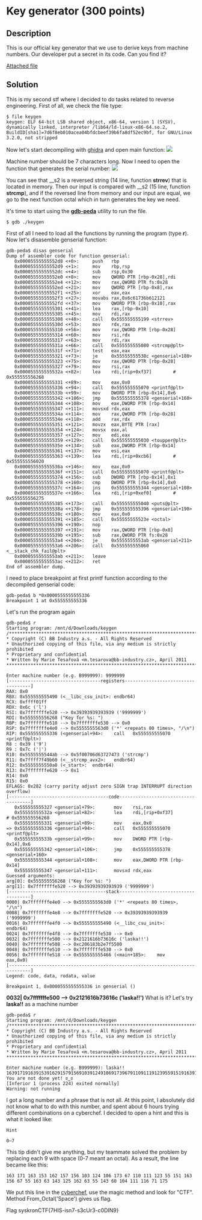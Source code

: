 # Key generator (300 points)

## Description

This is our official key generator that we use to derive keys from machine numbers. Our developer put a secret in its code. Can you find it?

[Attached file](resources/keygen.elf)

## Solution

This is my second stf where I decided to do tasks related to reverse engineering. First of all, we check the file type:
```shell
$ file keygen
keygen: ELF 64-bit LSB shared object, x86-64, version 1 (SYSV), dynamically linked, interpreter /lib64/ld-linux-x86-64.so.2, BuildID[sha1]=7d6f8eb010acea04bfdcbeef39b6fa8df52ec9bf, for GNU/Linux 3.2.0, not stripped
```
Now let's start decompiling with [ghidra](https://ghidra-sre.org/InstallationGuide.html) and open main function:
![](resources/GMXI6_rkyIE.jpg)

Machine number should be 7 characters long. Now I need to open the function that generates the serial number:
![](resources/VMRE1UZUG3k.jpg)

You can see that __s2 is a reversed string (14 line, function **strrev**) that is located in memory. Then our input is compared with __s2 (15 line, function **strcmp**), and if the reversed line from memory and our input are equal, we go to the next function octal which in turn generates the key we need.

It's time to start using the [**gdb-peda**](https://github.com/longld/peda) utility to run the file.
```shell
$ gdb ./keygen
```
First of all I need to load all the functions by running the program (type **r**). Now let's disasemble genserial function:
```shell
gdb-peda$ disas genserial
Dump of assembler code for function genserial:
   0x00005555555552d8 <+0>:     push   rbp
   0x00005555555552d9 <+1>:     mov    rbp,rsp
   0x00005555555552dc <+4>:     sub    rsp,0x30
   0x00005555555552e0 <+8>:     mov    QWORD PTR [rbp-0x28],rdi
   0x00005555555552e4 <+12>:    mov    rax,QWORD PTR fs:0x28
   0x00005555555552ed <+21>:    mov    QWORD PTR [rbp-0x8],rax
   0x00005555555552f1 <+25>:    xor    eax,eax
   0x00005555555552f3 <+27>:    movabs rax,0x6c61736b612121
   0x00005555555552fd <+37>:    mov    QWORD PTR [rbp-0x10],rax
   0x0000555555555301 <+41>:    lea    rax,[rbp-0x10]
   0x0000555555555305 <+45>:    mov    rdi,rax
   0x0000555555555308 <+48>:    call   0x555555555199 <strrev>
   0x000055555555530d <+53>:    mov    rdx,rax
   0x0000555555555310 <+56>:    mov    rax,QWORD PTR [rbp-0x28]
   0x0000555555555314 <+60>:    mov    rsi,rdx
   0x0000555555555317 <+63>:    mov    rdi,rax
   0x000055555555531a <+66>:    call   0x555555555080 <strcmp@plt>
   0x000055555555531f <+71>:    test   eax,eax
   0x0000555555555321 <+73>:    je     0x55555555538c <genserial+180>
   0x0000555555555323 <+75>:    mov    rax,QWORD PTR [rbp-0x28]
   0x0000555555555327 <+79>:    mov    rsi,rax
   0x000055555555532a <+82>:    lea    rdi,[rip+0xf37]        # 0x555555556268
   0x0000555555555331 <+89>:    mov    eax,0x0
   0x0000555555555336 <+94>:    call   0x555555555070 <printf@plt>
   0x000055555555533b <+99>:    mov    DWORD PTR [rbp-0x14],0x6
   0x0000555555555342 <+106>:   jmp    0x555555555378 <genserial+160>
   0x0000555555555344 <+108>:   mov    eax,DWORD PTR [rbp-0x14]
   0x0000555555555347 <+111>:   movsxd rdx,eax
   0x000055555555534a <+114>:   mov    rax,QWORD PTR [rbp-0x28]
   0x000055555555534e <+118>:   add    rax,rdx
   0x0000555555555351 <+121>:   movzx  eax,BYTE PTR [rax]
   0x0000555555555354 <+124>:   movsx  eax,al
   0x0000555555555357 <+127>:   mov    edi,eax
   0x0000555555555359 <+129>:   call   0x555555555030 <toupper@plt>
   0x000055555555535e <+134>:   sub    eax,DWORD PTR [rbp-0x14]
   0x0000555555555361 <+137>:   mov    esi,eax
   0x0000555555555363 <+139>:   lea    rdi,[rip+0xcb6]        # 0x555555556020
   0x000055555555536a <+146>:   mov    eax,0x0
   0x000055555555536f <+151>:   call   0x555555555070 <printf@plt>
   0x0000555555555374 <+156>:   sub    DWORD PTR [rbp-0x14],0x1
   0x0000555555555378 <+160>:   cmp    DWORD PTR [rbp-0x14],0x0
   0x000055555555537c <+164>:   jns    0x555555555344 <genserial+108>
   0x000055555555537e <+166>:   lea    rdi,[rip+0xef0]        # 0x555555556275
   0x0000555555555385 <+173>:   call   0x555555555040 <puts@plt>
   0x000055555555538a <+178>:   jmp    0x555555555396 <genserial+190>
   0x000055555555538c <+180>:   mov    eax,0x0
   0x0000555555555391 <+185>:   call   0x55555555523e <octal>
   0x0000555555555396 <+190>:   nop
   0x0000555555555397 <+191>:   mov    rax,QWORD PTR [rbp-0x8]
   0x000055555555539b <+195>:   sub    rax,QWORD PTR fs:0x28
   0x00005555555553a4 <+204>:   je     0x5555555553ab <genserial+211>
   0x00005555555553a6 <+206>:   call   0x555555555060 <__stack_chk_fail@plt>
   0x00005555555553ab <+211>:   leave
   0x00005555555553ac <+212>:   ret
End of assembler dump.
```

I need to place breakpoint at first printf function according to the decompiled genserial code:
```shell
gdb-peda$ b *0x0000555555555336
Breakpoint 1 at 0x555555555336
```
Let's run the program again
```shell
gdb-peda$ r
Starting program: /mnt/d/Downloads/keygen
/********************************************************************************
* Copyright (C) BB Industry a.s. - All Rights Reserved
* Unauthorized copying of this file, via any medium is strictly prohibited
* Proprietary and confidential
* Written by Marie Tesařová <m.tesarova@bb-industry.cz>, April 2011
********************************************************************************/

Enter machine number (e.g. B999999): 9999999
[----------------------------------registers-----------------------------------]
RAX: 0x0
RBX: 0x555555555490 (<__libc_csu_init>: endbr64)
RCX: 0xffff01ff
RDX: 0x6c ('l')
RSI: 0x7fffffffe520 --> 0x39393939393939 ('9999999')
RDI: 0x555555556268 ("Key for %s: ")
RBP: 0x7fffffffe510 --> 0x7fffffffe530 --> 0x0
RSP: 0x7fffffffe4e0 --> 0x5555555563d0 ('*' <repeats 80 times>, "/\n")
RIP: 0x555555555336 (<genserial+94>:    call   0x555555555070 <printf@plt>)
R8 : 0x39 ('9')
R9 : 0x7c ('|')
R10: 0x5555555544ab --> 0x5f00706d63727473 ('strcmp')
R11: 0x7ffff7f49b60 (<__strcmp_avx2>:   endbr64)
R12: 0x5555555550a0 (<_start>:  endbr64)
R13: 0x7fffffffe620 --> 0x1
R14: 0x0
R15: 0x0
EFLAGS: 0x282 (carry parity adjust zero SIGN trap INTERRUPT direction overflow)
[-------------------------------------code-------------------------------------]
   0x555555555327 <genserial+79>:       mov    rsi,rax
   0x55555555532a <genserial+82>:       lea    rdi,[rip+0xf37]        # 0x555555556268
   0x555555555331 <genserial+89>:       mov    eax,0x0
=> 0x555555555336 <genserial+94>:       call   0x555555555070 <printf@plt>
   0x55555555533b <genserial+99>:       mov    DWORD PTR [rbp-0x14],0x6
   0x555555555342 <genserial+106>:      jmp    0x555555555378 <genserial+160>
   0x555555555344 <genserial+108>:      mov    eax,DWORD PTR [rbp-0x14]
   0x555555555347 <genserial+111>:      movsxd rdx,eax
Guessed arguments:
arg[0]: 0x555555556268 ("Key for %s: ")
arg[1]: 0x7fffffffe520 --> 0x39393939393939 ('9999999')
[------------------------------------stack-------------------------------------]
0000| 0x7fffffffe4e0 --> 0x5555555563d0 ('*' <repeats 80 times>, "/\n")
0008| 0x7fffffffe4e8 --> 0x7fffffffe520 --> 0x39393939393939 ('9999999')
0016| 0x7fffffffe4f0 --> 0x555555555490 (<__libc_csu_init>:     endbr64)
0024| 0x7fffffffe4f8 --> 0x7fffffffe530 --> 0x0
0032| 0x7fffffffe500 --> 0x2121616b73616c ('laska!!')
0040| 0x7fffffffe508 --> 0xc206183b2e7f5500
0048| 0x7fffffffe510 --> 0x7fffffffe530 --> 0x0
0056| 0x7fffffffe518 --> 0x555555555466 (<main+185>:    mov    eax,0x0)
[------------------------------------------------------------------------------]
Legend: code, data, rodata, value

Breakpoint 1, 0x0000555555555336 in genserial ()
```

**0032| 0x7fffffffe500 --> 0x2121616b73616c ('laska!!')** What is it? Let's try **laska!!** as a machine number
```shell
gdb-peda$ r
Starting program: /mnt/d/Downloads/keygen
/********************************************************************************
* Copyright (C) BB Industry a.s. - All Rights Reserved
* Unauthorized copying of this file, via any medium is strictly prohibited
* Proprietary and confidential
* Written by Marie Tesařová <m.tesarova@bb-industry.cz>, April 2011
********************************************************************************/

Enter machine number (e.g. B999999): laska!!
1639171916391539162915791569103912491069173967911091119123955915191639156967955916396391439125916296395591439609104911191169719175
You are not done yet! ಠ‿ಠ
[Inferior 1 (process 224) exited normally]
Warning: not running
```

I got a long number and a phrase that is not all. At this point, I absolutely did not know what to do with this number, and spent about 6 hours trying different combinations on a cyberchef. I decided to open a hint and this is what it looked like:

```
Hint

0–7
```
This tip didn't give me anything, but my teammate solved the problem by replacing each 9 with space (0-7 meant an octal). As a result, the line became like this:
```
163 171 163 153 162 157 156 103 124 106 173 67 110 111 123 55 151 163 156 67 55 163 63 143 125 162 63 55 143 60 104 111 116 71 175
```
We put this line in the [cyberchef](http://icyberchef.com/), use the magic method and look for "CTF". Method From_Octal('Space') gives us flag.

Flag syskronCTF\{7HIS-isn7-s3cUr3-c0DIN9}